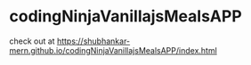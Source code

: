 # codingNinjaVanillajsMealsAPP
check out at https://shubhankar-mern.github.io/codingNinjaVanillajsMealsAPP/index.html
